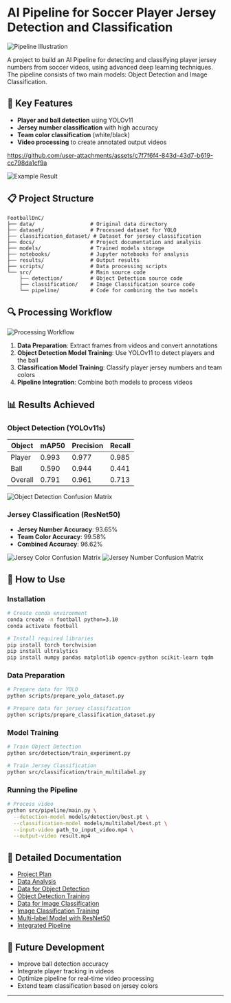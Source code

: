 # AI Pipeline for Soccer Player Jersey Detection and Classification

![Pipeline Illustration](docs/images/pipeline-diagram.png)

A project to build an AI Pipeline for detecting and classifying player jersey numbers from soccer videos, using advanced deep learning techniques. The pipeline consists of two main models: Object Detection and Image Classification.

## 🌟 Key Features

- **Player and ball detection** using YOLOv11
- **Jersey number classification** with high accuracy
- **Team color classification** (white/black)
- **Video processing** to create annotated output videos


https://github.com/user-attachments/assets/c7f7f6f4-843d-43d7-b619-cc798da1cf9a


![Example Result](docs/images/result-example.png)

## 📋 Project Structure

```
FootballDnC/
├── data/                  # Original data directory
├── dataset/               # Processed dataset for YOLO
├── classification_dataset/ # Dataset for jersey classification
├── docs/                  # Project documentation and analysis
├── models/                # Trained models storage
├── notebooks/             # Jupyter notebooks for analysis
├── results/               # Output results
├── scripts/               # Data processing scripts
└── src/                   # Main source code
    ├── detection/         # Object Detection source code
    ├── classification/    # Image Classification source code
    └── pipeline/          # Code for combining the two models
```

## 🔍 Processing Workflow

![Processing Workflow](docs/images/workflow-diagram.png)

1. **Data Preparation**: Extract frames from videos and convert annotations
2. **Object Detection Model Training**: Use YOLOv11 to detect players and the ball
3. **Classification Model Training**: Classify player jersey numbers and team colors
4. **Pipeline Integration**: Combine both models to process videos

## 📊 Results Achieved

### Object Detection (YOLOv11s)

| Object | mAP50 | Precision | Recall |
|--------|-------|-----------|--------|
| Player | 0.993 | 0.977     | 0.985  |
| Ball   | 0.590 | 0.944     | 0.441  |
| Overall| 0.791 | 0.961     | 0.713  |

![Object Detection Confusion Matrix](docs/images/confusion_matrix_detection.png)

### Jersey Classification (ResNet50)

- **Jersey Number Accuracy**: 93.65%
- **Team Color Accuracy**: 99.58%
- **Combined Accuracy**: 96.62%

![Jersey Color Confusion Matrix](docs/images/confusion_matrix_color.png)
![Jersey Number Confusion Matrix](docs/images/confusion_matrix_jersey.png)

## 🚀 How to Use

### Installation

```bash
# Create conda environment
conda create -n football python=3.10
conda activate football

# Install required libraries
pip install torch torchvision
pip install ultralytics
pip install numpy pandas matplotlib opencv-python scikit-learn tqdm
```

### Data Preparation

```bash
# Prepare data for YOLO
python scripts/prepare_yolo_dataset.py

# Prepare data for jersey classification
python scripts/prepare_classification_dataset.py
```

### Model Training

```bash
# Train Object Detection
python src/detection/train_experiment.py

# Train Jersey Classification
python src/classification/train_multilabel.py
```

### Running the Pipeline

```bash
# Process video
python src/pipeline/main.py \
  --detection-model models/detection/best.pt \
  --classification-model models/multilabel/best.pt \
  --input-video path_to_input_video.mp4 \
  --output-video result.mp4
```

## 📝 Detailed Documentation

- [Project Plan](docs/ProjectPlan.md)
- [Data Analysis](docs/1.DataAnalysis.md)
- [Data for Object Detection](docs/2.DataForObjectDetection.md)
- [Object Detection Training](docs/3.TrainObjectDetectionModel.md)
- [Data for Image Classification](docs/4.DataForImageClassification.md)
- [Image Classification Training](docs/5.TrainImageClassification.md)
- [Multi-label Model with ResNet50](docs/5.ImageClassificationPretrainedAndMultilabel.md)
- [Integrated Pipeline](docs/6.Pipeline.md)

## 🔮 Future Development

- Improve ball detection accuracy
- Integrate player tracking in videos
- Optimize pipeline for real-time video processing
- Extend team classification based on jersey colors

---

[pipeline-diagram]: docs/images/pipeline-diagram.png "Pipeline Illustration"
[result-example]: docs/images/result-example.png "Example Result"
[workflow-diagram]: docs/images/workflow-diagram.png "Processing Workflow"
[detection-results]: docs/images/detection-results.png "Object Detection Results"
[jersey-confusion-matrix]: docs/images/jersey-confusion-matrix.png "Jersey Confusion Matrix"
